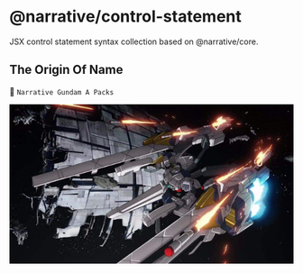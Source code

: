 # @narrative/control-statement

JSX control statement syntax collection based on @narrative/core.

## The Origin Of Name

🤖 `Narrative Gundam A Packs`

<img src="../../public/images/narrative-gundam-a-pack.jpg" alt="Narrative">
